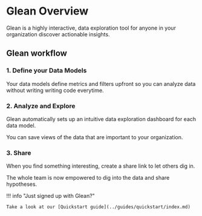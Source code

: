 # Glean Overview

Glean is a highly interactive, data exploration tool for anyone in your organization discover actionable insights.

## Glean workflow

### 1.  Define your Data Models

Your data models define metrics and filters upfront so you can analyze data without writing writing code everytime.

### 2.  Analyze and Explore

Glean automatically sets up an intuitive data exploration dashboard for each data model.

You can save views of the data that are important to your organization.

### 3.  Share

When you find something interesting, create a share link to let others dig in.

The whole team is now empowered to dig into the data and share hypotheses.

!!! info "Just signed up with Glean?"

    Take a look at our [Quickstart guide](../guides/quickstart/index.md)